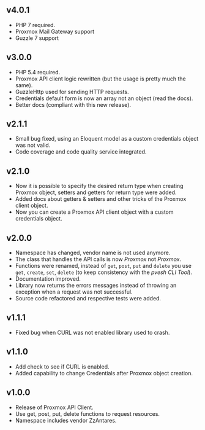 v4.0.1
------

- PHP 7 required.
- Proxmox Mail Gateway support
- Guzzle 7 support

v3.0.0
------

- PHP 5.4 required.
- Proxmox API client logic rewritten (but the usage is pretty much the same).
- GuzzleHttp used for sending HTTP requests.
- Credentials default form is now an array not an object (read the docs).
- Better docs (compliant with this new release).


v2.1.1
------

- Small bug fixed, using an Eloquent model as a custom credentials object was not valid.
- Code coverage and code quality service integrated.


v2.1.0
------

- Now it is possible to specify the desired return type when creating Proxmox object, setters and getters for return type were added.
- Added docs about getters & setters and other tricks of the Proxmox client object.
- Now you can create a Proxmox API client object with a custom credentials object.


v2.0.0
------

- Namespace has changed, vendor name is not used anymore.
- The class that handles the API calls is now *Proxmox* not *Proxmox*.
- Functions were renamed, instead of `get`, `post`, `put` and `delete` you use `get`, `create`, `set`, `delete` (to keep consistency with the *pvesh CLI Tool*).
- Documentation improved.
- Library now returns the errors messages instead of throwing an exception when a request was not successful.
- Source code refactored and respective tests were added.


v1.1.1
------

- Fixed bug when CURL was not enabled library used to crash.


v1.1.0
------

- Add check to see if CURL is enabled.
- Added capability to change Credentials after Proxmox object creation.


v1.0.0
------

- Release of Proxmox API Client.
- Use get, post, put, delete functions to request resources.
- Namespace includes vendor ZzAntares.
